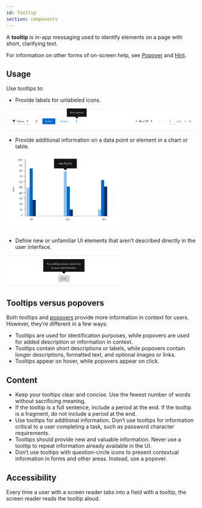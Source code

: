```yaml
---
id: Tooltip
section: components
---
```

A **tooltip** is in-app messaging used to identify elements on a page with short, clarifying text.

For information on other forms of on-screen help, see [Popover](/components/popover/design-guidelines) and [Hint](/components/hint/design-guidelines). 

## Usage 
Use tooltips to:
- Provide labels for unlabeled icons.   

<img src="./img/kebab-tooltip.png" alt="kebab icon with a “More options” tooltip label" width="582"/>  

- Provide additional information on a data point or element in a chart or table.   

<img src="./img/bar-chart.png" alt='bar chart with a tooltip for Asia Pacific' width='306'/> 

- Define new or unfamiliar UI elements that aren’t described directly in the user interface.   

<img src="./img/disabled-edit-button.png" alt= 'disabled edit button with a tooltip about access' width='306'/>

## Tooltips versus popovers
Both tooltips and [popovers](/components/popover/design-guidelines) provide more information in context for users. However, they’re different in a few ways:

- Tooltips are used for identification purposes, while popovers are used for added description or information in context. 
- Tooltips contain short descriptions or labels, while popovers contain longer descriptions, formatted text, and optional images or links.
- Tooltips appear on hover, while popovers appear on click.   

## Content
- Keep your tooltips clear and concise. Use the fewest number of words without sacrificing meaning.
- If the tooltip is a full sentence, include a period at the end. If the tooltip is a fragment, do not include a period at the end.
- Use tooltips for additional information. Don’t use tooltips for information critical to a user completing a task, such as password character requirements.  
- Tooltips should provide new and valuable information. Never use a tooltip to repeat information already available in the UI.
- Don’t use tooltips with question-circle icons to present contextual information in forms and other areas. Instead, use a popover.  

## Accessibility
Every time a user with a screen reader tabs into a field with a tooltip, the screen reader reads the tooltip aloud.







